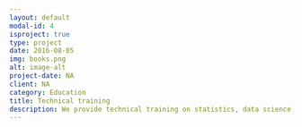 ```yaml
---
layout: default
modal-id: 4
isproject: true
type: project
date: 2016-08-05
img: books.png
alt: image-alt
project-date: NA 
client: NA
category: Education
title: Technical training
description: We provide technical training on statistics, data science, the most prominent software packages currently available, and distributed infrastructure to give the insights you need to start your own data analytics pipeline in the most optimized and efficient environment.
---
```

